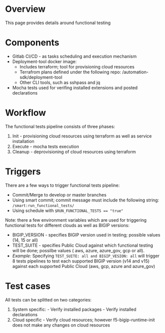 # Overview

 This page provides details around functional testing


# Components

  * Gitlab CI/CD - as tasks scheduling and execution mechanism
  * Deployment-tool docker image:
    - Includes terraform; tool for provisioning cloud resources
    - Terrafrom plans defined under the following repo: /automation-sdk/deployment-tool
    - Other CLI tools, such as sshpass and jq 
  * Mocha tests used for verifing installed extensions and posted declarations
  
  
# Workflow

 The functional tests pipeline consists of three phases: 
   1. Init    - provisioning cloud resources using terraform as well as service installation
   2. Execute - mocha tests execution
   3. Cleanup - deprovisioning of cloud resources using terraform 
   
   
# Triggers
 
 There are a few ways to trigger functional tests pipeline: 
 
   - Commit/Merge to develop or master branches
   - Using smart commit; commit message must include the following string: ```/smart:run_functional_tests/```
   - Using schedule with ```$RUN_FUNCTIONAL_TESTS == "true"```
   
 Note: there a few environment variables which are used for triggering functional tests for different clouds as well as BIGIP versions:
   - BIGIP_VERSION - specifies BIGIP version used in testing; possible values (14, 15 or all)
   - TEST_SUITE - specifies Public Cloud against which functional testing will be done; possilbe values ( aws, azure, azure_gov, gcp or all). 
   - *Example:* Specifying `TEST_SUITE: all and BIGIP_VESION: all` will trigger 8 tests pipelines to test each supported BIGIP version (v14 and v15) against each supported Public Cloud (aws, gcp, azure and azure_gov)
   
# Test cases

 All tests can be splitted on two categories: 
 
  1. System specific:
    - Verify installed packages
    - Verify installed declarations 
  2. Cloud specific
    - Verify cloud resources; however f5-bigip-runtime-init does not make any changes on cloud resources   
   
